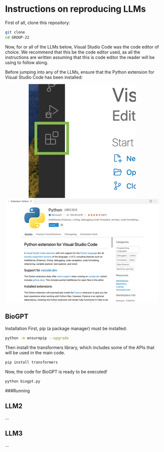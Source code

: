 # Instructions on reproducing LLMs

First of all, clone this repository:
``` bash
git clone
cd GROUP-22
```

Now, for or all of the LLMs below, Visual Studio Code was the code editor of choice. We recommend that this be the code editor used, as all the instructions are written assuming that this is code editor the reader will be using to follow along.

Before jumping into any of the LLMs, ensure that the Python extension for Visual Studio Code has been installed:

<p align=center>
  <img src="images/Extension-button.png" width=350 title="hover text">
  <img src="images/Python-Extension.png" width=500 alt="accessibility text">
</p>

## BioGPT
<bold>Installation</bold>
First, pip (a package manager) must be installed:

``` bash
python -m ensurepip --upgrade
```

Then install the transformers library, which includes some of the APIs that will be used in the main code.

``` bash
pip install transformers
```

Now, the code for BioGPT is ready to be executed!

``` bash
python biogpt.py
```



###Running

## LLM2
...

## LLM3
...
